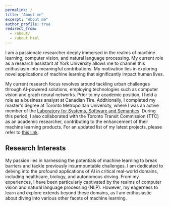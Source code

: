 ```yaml
---
permalink: /
title: "About me"
excerpt: "About me"
author_profile: true
redirect_from: 
  - /about/
  - /about.html
---
```


I am a passionate researcher deeply immersed in the realms of machine learning, computer vision, and natural language processing. My current role as a research assistant at York University allows me to channel this enthusiasm into meaningful contributions. My motivation lies in exploring novel applications of machine learning that significantly impact human lives.

My current research focus revolves around tackling urban challenges through AI-powered solutions, employing technologies such as computer vision and graph neural networks. Prior to my academic position, I held a role as a business analyst at Canadian Tire. Additionally, I completed my master's degree at Toronto Metropolitan University, where I was an active member of the <a href="https://ls3.rnet.torontomu.ca/" target="_blank">Laboratory for Systems, Software and Semantics</a>. During this period, I also collaborated with the Toronto Transit Commission (TTC) as an academic researcher, contributing to the enhancement of their machine learning products. For an updated list of my latest projects, please refer to [this link](projects).



## Research Interests
My passion lies in harnessing the potentials of machine learning to break barriers and tackle previously insurmountable challenges. I am dedicated to delving into the profound applications of AI in critical real-world domains, including healthcare, biology, and autonomous driving. From my experiences, I have been particularly captivated by the realms of computer vision and natural language processing (NLP). However, my eagerness to learn and explore extends beyond these domains, as I am enthusiastic about diving into various other facets of machine learning.







